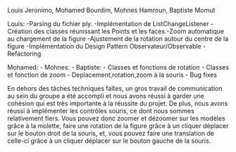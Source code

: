 Louis Jeronimo, Mohamed Bourdim, Mohnes Hamroun, Baptiste Momut

Louis:
     -Parsing du fichier ply.
     -Implémentation de ListChangeListener
     -Création des classes réunissant les Points et les faces
     -Zoom automatique au chargement de la figure
     -Ajustement de la rotation autour du centre de la figure
     -Implémentation du Design Pattern Observateur/Observable
     -Refactoring

Mohamed:
     -
Mohnes:
     - 
Baptiste: 
     - Classes et fonctions de rotation
     - Classes et fonction de zoom
     - Deplacement,rotation,zoom à la souris
     - Bug fixes

En dehors des tâches techniques faîtes, un gros travail de communication au sein du groupe a été accompli et nous avons réussi à garder une cohésion qui est très importante à la réussite du projet.
De plus, nous avons réussi à implémenter les contrôles souris, ce dont nous sommes relativement fiers.
Vous pouvez donc zoomer et dézoomer sur les modèles grâce à la molette, faire une rotation de la figure grâce à un cliquer déplacer sur le bouton droit de la souris, et, vous pouvez faire une translation de celle-ci grâce à un cliquer déplacer sur le bouton gauche de la souris.
